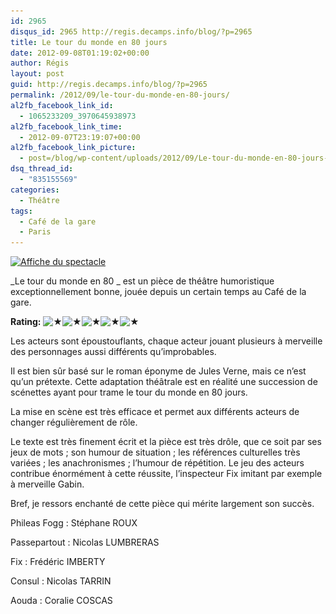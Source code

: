 ```yaml
---
id: 2965
disqus_id: 2965 http://regis.decamps.info/blog/?p=2965
title: Le tour du monde en 80 jours
date: 2012-09-08T01:19:02+00:00
author: Régis
layout: post
guid: http://regis.decamps.info/blog/?p=2965
permalink: /2012/09/le-tour-du-monde-en-80-jours/
al2fb_facebook_link_id:
  - 1065233209_3970645938973
al2fb_facebook_link_time:
  - 2012-09-07T23:19:07+00:00
al2fb_facebook_link_picture:
  - post=/blog/wp-content/uploads/2012/09/Le-tour-du-monde-en-80-jours-234x350.jpg
dsq_thread_id:
  - "835155569"
categories:
  - Théâtre
tags:
  - Café de la gare
  - Paris
---
```

[<img src="/blog/wp-content/uploads/2012/09/Le-tour-du-monde-en-80-jours-234x350.jpg" alt="Affiche du spectacle" title="Le tour du monde en 80 jours" width="234" height="350" class="alignleft size-medium wp-image-2966" srcset="/blog/wp-content/uploads/2012/09/Le-tour-du-monde-en-80-jours-234x350.jpg 234w, /blog/wp-content/uploads/2012/09/Le-tour-du-monde-en-80-jours-200x300.jpg 200w, /blog/wp-content/uploads/2012/09/Le-tour-du-monde-en-80-jours.jpg 514w" sizes="(max-width: 234px) 100vw, 234px" />](/blog/wp-content/uploads/2012/09/Le-tour-du-monde-en-80-jours.jpg)
  
_Le tour du monde en 80 _ est un pièce de théâtre humoristique exceptionnellement bonne, jouée depuis un certain temps au Café de la gare.
  


**Rating:** ![&#9733;](/blog/wp-content/plugins/xavins-review-ratings/default/star.png "5/5")![&#9733;](/blog/wp-content/plugins/xavins-review-ratings/default/star.png "5/5")![&#9733;](/blog/wp-content/plugins/xavins-review-ratings/default/star.png "5/5")![&#9733;](/blog/wp-content/plugins/xavins-review-ratings/default/star.png "5/5")![&#9733;](/blog/wp-content/plugins/xavins-review-ratings/default/star.png "5/5") 


  
<!--more-->


  
Les acteurs sont époustouflants, chaque acteur jouant plusieurs à merveille des personnages aussi différents qu’improbables.

Il est bien sûr basé sur le roman éponyme de Jules Verne, mais ce n’est qu’un prétexte. Cette adaptation théâtrale est en réalité une succession de scénettes ayant pour trame le tour du monde en 80 jours. 

La mise en scène est très efficace et permet aux différents acteurs de changer régulièrement de rôle.

Le texte est très finement écrit et la pièce est très drôle, que ce soit par ses jeux de mots ; son humour de situation ; les références culturelles très variées ; les anachronismes ; l’humour de répétition. Le jeu des acteurs contribue énormément à cette réussite, l’inspecteur Fix imitant par exemple à merveille Gabin.

Bref, je ressors enchanté de cette pièce qui mérite largement son succès.



Phileas Fogg : Stéphane ROUX
  
Passepartout : Nicolas LUMBRERAS
  
Fix : Frédéric IMBERTY
  
Consul : Nicolas TARRIN
  
Aouda : Coralie COSCAS
